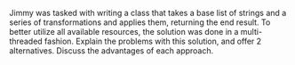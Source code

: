 Jimmy was tasked with writing a class that takes a base list of strings and a series of transformations and applies them, returning the end result.
To better utilize all available resources, the solution was done in a multi-threaded fashion.
Explain the problems with this solution, and offer 2 alternatives. Discuss the advantages of each approach.
